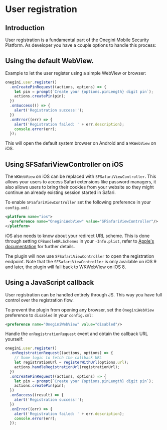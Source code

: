 # User registration

## Introduction

User registration is a fundamental part of the Onegini Mobile Security Platform. As developer you have a couple options to handle this process:

## Using the default WebView.

Example to let the user register using a simple WebView or browser:
```js
onegini.user.register()
  .onCreatePinRequest((actions, options) => {
    let pin = prompt(`Create your {options.pinLength} digit pin`);
    actions.createPin(pin);
  })
  .onSuccess(() => {
    alert('Registration success!');
  })
  .onError((err) => {
    alert('Registration failed: ' + err.description);
    console.error(err);
  });
```

This will open the default system browser on Android and a `WKWebView` on iOS.

## Using SFSafariViewController on iOS

The `WKWebView` on iOS can be replaced with `SFSafariViewController`.
This allows your users to access Safari extensions like password managers,
it also allows users to bring their cookies from your website so they might continue an already existing session started in Safari.

To enable `SFSafariViewController` set the following preference in your `config.xml`:
```xml
<platform name="ios">
  <preference name="OneginiWebView" value="SFSafariViewController"/>
</platform>
```

iOS also needs to know about your redirect URL scheme. This is done through setting `CFBundleURLSchemes` in your `-Info.plist`,
refer to [Apple's documentation](https://developer.apple.com/library/content/documentation/Carbon/Conceptual/LaunchServicesConcepts/LSCConcepts/LSCConcepts.html) 
for further details.

The plugin will now use `SFSafariViewController` to open the registration endpoint. Note that the `SFSafariViewController` is only available on iOS 9 and later, 
the plugin will fall back to WKWebView on iOS 8.

## Using a JavaScript callback

User registration can be handled entirely through JS. This way you have full control over the registration flow.

To prevent the plugin from opening any browser, set the `OneginiWebView` preference to `disabled` in your `config.xml`:
```xml
<preference name="OneginiWebView" value="disabled"/>
```

Handle the `onRegistrationRequest` event and obtain the callback URL yourself:
```js
onegini.user.register()
  .onRegistrationRequest((actions, options) => {
    // Some logic to fetch the callback URL
    let registrationUrl = registerWithUrl(options.url);
    actions.handleRegistrationUrl(registrationUrl);
  })
  .onCreatePinRequest((actions, options) => {
    let pin = prompt(`Create your {options.pinLength} digit pin`);
    actions.createPin(pin);
  })
  .onSuccess((result) => {
    alert('Registration success!');
  })
  .onError((err) => {
    alert('Registration failed: ' + err.description);
    console.error(err);
  });
```
